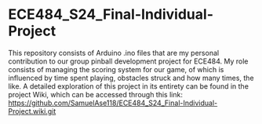 # ECE484_S24_Final-Individual-Project
This repository consists of Arduino .ino files that are my personal contribution to our group pinball development project for ECE484. My role consists of managing the scoring system for our game, of which is influenced by time spent playing, obstacles struck and how many times, the like. A detailed exploration of this project in its entirety can be found in the project Wiki, which can be accessed through this link: https://github.com/SamuelAse118/ECE484_S24_Final-Individual-Project.wiki.git
